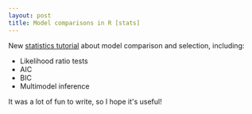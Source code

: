 ```yaml
---
layout: post
title: Model comparisons in R [stats]
---
```


New [statistics tutorial](https://seantrott.github.io/model_comparison/) about model comparison and selection, including:

- Likelihood ratio tests  
- AIC  
- BIC  
- Multimodel inference

It was a lot of fun to write, so I hope it's useful! 